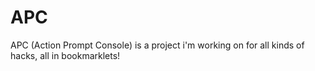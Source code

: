 # APC
APC (Action Prompt Console) is a project i'm working on for all kinds of hacks, all in bookmarklets!
